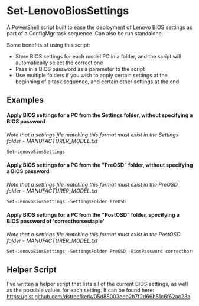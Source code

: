 # Set-LenovoBiosSettings
A PowerShell script built to ease the deployment of Lenovo BIOS settings as part of a ConfigMgr task sequence. Can also be run standalone.

Some benefits of using this script:
* Store BIOS settings for each model PC in a folder, and the script will automatically select the correct one
* Pass in a BIOS password as a parameter to the script
* Use multiple folders if you wish to apply certain settings at the beginning of a task sequence, and certain other settings at the end

## Examples

#### Apply BIOS settings for a PC from the Settings folder, without specifying a BIOS password
*Note that a settings file matching this format must exist in the Settings folder - MANUFACTURER_MODEL.txt*
```powershell
Set-LenovoBiosSettings
```

#### Apply BIOS settings for a PC from the "PreOSD" folder, without specifying a BIOS password
*Note that a settings file matching this format must exist in the PreOSD folder - MANUFACTURER_MODEL.txt*
```powershell
Set-LenovoBiosSettings -SettingsFolder PreOSD
```

#### Apply BIOS settings for a PC from the "PostOSD" folder, specifying a BIOS password of 'correcthorsestaple'
*Note that a settings file matching this format must exist in the PostOSD folder - MANUFACTURER_MODEL.txt*
```powershell
Set-LenovoBiosSettings -SettingsFolder PreOSD -BiosPassword correcthorsestaple
```
## Helper Script
I've written a helper script that lists all of the current BIOS settings, as well as the possible values for each setting. It can be found here:
https://gist.github.com/dstreefkerk/05d88003eeb2b7f2d66b51c6f62ac23a
